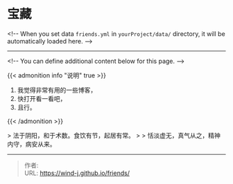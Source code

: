 # 宝藏


&lt;!-- When you set data `friends.yml` in `yourProject/data/` directory, it will be automatically loaded here. --&gt;

---

&lt;!-- You can define additional content below for this page. --&gt;

{{&lt; admonition info &#34;说明&#34; true &gt;}}

1. 我觉得非常有用的一些博客，
2. 快打开看一看吧，
3. 且行。

{{&lt; /admonition &gt;}}

&gt; 法于阴阳，和于术数。食饮有节，起居有常。
&gt; 
&gt; 恬淡虚无，真气从之，精神内守，病安从来。


---

> 作者:   
> URL: https://wind-j.github.io/friends/  

